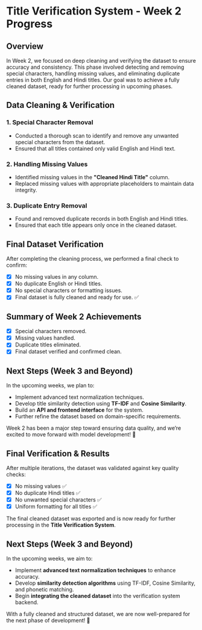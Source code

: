 # Title Verification System - Week 2 Progress  

## Overview  
In Week 2, we focused on deep cleaning and verifying the dataset to ensure accuracy and consistency. This phase involved detecting and removing special characters, handling missing values, and eliminating duplicate entries in both English and Hindi titles. Our goal was to achieve a fully cleaned dataset, ready for further processing in upcoming phases.  

## Data Cleaning & Verification  

### 1. Special Character Removal  
- Conducted a thorough scan to identify and remove any unwanted special characters from the dataset.  
- Ensured that all titles contained only valid English and Hindi text.  

### 2. Handling Missing Values  
- Identified missing values in the **"Cleaned Hindi Title"** column.  
- Replaced missing values with appropriate placeholders to maintain data integrity.  

### 3. Duplicate Entry Removal  
- Found and removed duplicate records in both English and Hindi titles.  
- Ensured that each title appears only once in the cleaned dataset.  

## Final Dataset Verification  
After completing the cleaning process, we performed a final check to confirm:  

- [x] No missing values in any column.  
- [x] No duplicate English or Hindi titles.  
- [x] No special characters or formatting issues.  
- [x] Final dataset is fully cleaned and ready for use. ✅  

## Summary of Week 2 Achievements  
- [x] Special characters removed.  
- [x] Missing values handled.  
- [x] Duplicate titles eliminated.  
- [x] Final dataset verified and confirmed clean.  

## Next Steps (Week 3 and Beyond)  
In the upcoming weeks, we plan to:  
- Implement advanced text normalization techniques.  
- Develop title similarity detection using **TF-IDF** and **Cosine Similarity**.  
- Build an **API and frontend interface** for the system.  
- Further refine the dataset based on domain-specific requirements.  

Week 2 has been a major step toward ensuring data quality, and we’re excited to move forward with model development! 🚀  

## Final Verification & Results  
After multiple iterations, the dataset was validated against key quality checks:  

- [x] No missing values ✅  
- [x] No duplicate Hindi titles ✅  
- [x] No unwanted special characters ✅  
- [x] Uniform formatting for all titles ✅  

The final cleaned dataset was exported and is now ready for further processing in the **Title Verification System**.  

## Next Steps (Week 3 and Beyond)  
In the upcoming weeks, we aim to:  
- Implement **advanced text normalization techniques** to enhance accuracy.  
- Develop **similarity detection algorithms** using TF-IDF, Cosine Similarity, and phonetic matching.  
- Begin **integrating the cleaned dataset** into the verification system backend.  

With a fully cleaned and structured dataset, we are now well-prepared for the next phase of development! 🚀  
